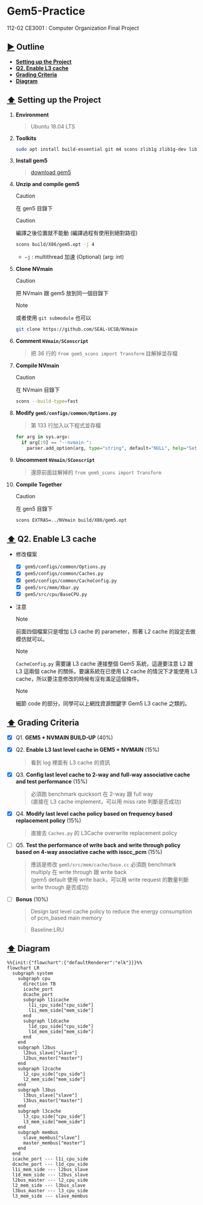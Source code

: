 # Gem5-Practice

112-02 CE3001 : Computer Organization Final Project


## [▶️](https://github.com/RogelioKG/Gem5-Practice?tab=readme-ov-file#%EF%B8%8F-outline) Outline
+ [**Setting up the Project**](https://github.com/RogelioKG/Gem5-Practice?tab=readme-ov-file#%EF%B8%8F-setting-up-the-project)
+ [**Q2. Enable L3 cache**](https://github.com/RogelioKG/Gem5-Practice?tab=readme-ov-file#%EF%B8%8F-q2-enable-l3-cache)
+ [**Grading Criteria**](https://github.com/RogelioKG/Gem5-Practice?tab=readme-ov-file#%EF%B8%8F-grading-criteria)
+ [**Diagram**](https://github.com/RogelioKG/Gem5-Practice?tab=readme-ov-file#%EF%B8%8F-diagram)


## [⬆️](https://github.com/RogelioKG/Gem5-Practice?tab=readme-ov-file#%EF%B8%8F-outline) Setting up the Project

1. **Environment**
    > Ubuntu 18.04 LTS

2. **Toolkits**
    ```bash
    sudo apt install build-essential git m4 scons zlib1g zlib1g-dev libprotobuf-dev protobuf-compiler libprotoc-dev libgoogle-perftools-dev python3-dev python3-six python libboost-all-dev pkg-config
    ```

3. **Install gem5**
    > [download gem5](https://gem5.googlesource.com/public/gem5/+archive/525ce650e1a5bbe71c39d4b15598d6c003cc9f9e.tar.gz)

4. **Unzip and compile gem5**
    > [!CAUTION]
    > 在 gen5 目錄下

    > [!CAUTION]
    > 編譯之後位置就不能動 (編譯過程有使用到絕對路徑)
    ```bash
    scons build/X86/gem5.opt -j 4
    ```
    + `–j` : multithread 加速 (Optional) (arg: int)

5. **Clone NVmain**
    > [!CAUTION]
    > 把 NVmain 跟 gem5 放到同一個目錄下

    > [!NOTE]
    > 或者使用 `git submodule` 也可以
    ```bash
    git clone https://github.com/SEAL-UCSB/NVmain
    ```

6. **Comment `NVmain/SConscript`**
    > 把 36 行的 `from gem5_scons import Transform` 註解掉並存檔

7. **Compile NVmain**
    > [!CAUTION]
    > 在 NVmain 目錄下
    ```bash
    scons --build-type=fast
    ```

8. **Modify `gem5/configs/common/Options.py`**
    > 第 133 行加入以下程式並存檔
    ```py
    for arg in sys.argv:
      if arg[:9] == "--nvmain-":
        parser.add_option(arg, type="string", default="NULL", help="Set NVMain configuration value for a parameter")
    ```

9.  **Uncomment `NVmain/SConscript`**
    > 還原前面註解掉的 `from gem5_scons import Transform`

10. **Compile Together**
    > [!CAUTION]
    > 在 gen5 目錄下
    ```bash
    scons EXTRAS=../NVmain build/X86/gem5.opt
    ```


## [⬆️](https://github.com/RogelioKG/Gem5-Practice?tab=readme-ov-file#%EF%B8%8F-outline) Q2. Enable L3 cache

+ 修改檔案
  + [x] `gem5/configs/common/Options.py`
  + [x] `gem5/configs/common/Caches.py`
  + [x] `gem5/configs/common/CacheConfig.py`
  + [x] `gem5/src/mem/Xbar.py`
  + [x] `gem5/src/cpu/BaseCPU.py`

+ 注意
  > [!NOTE]
  > 前面四個檔案只是增加 L3 cache 的 parameter，照著 L2 cache 的設定去做模仿就可以。

  > [!NOTE]
  > `CacheConfig.py` 需要讓 L3 cache 連接整個 Gem5 系統，這邊要注意 L2 跟 L3 這兩個 cache 的關係，要讓系統在已使用 L2 cache 的情況下才能使用 L3 cache，所以要注意修改的時候有沒有滿足這個條件。

  > [!NOTE]
  > 細節 code 的部分，同學可以上網找資源關鍵字 Gem5 L3 cache 之類的。


## [⬆️](https://github.com/RogelioKG/Gem5-Practice?tab=readme-ov-file#%EF%B8%8F-outline) Grading Criteria
+ [x] Q1. **GEM5 + NVMAIN BUILD-UP** (40%)

+ [x] Q2. **Enable L3 last level cache in GEM5 + NVMAIN** (15%)
    > 看到 log 裡面有 L3 cache 的資訊

+ [x] Q3. **Config last level cache to 2-way and full-way associative cache and test performance** (15%)
    > 必須跑 benchmark quicksort 在 2-way 跟 full way\
    > (直接在 L3 cache implement，可以用 miss rate 判斷是否成功)

+ [x] Q4. **Modify last level cache policy based on frequency based replacement policy** (15%)
    > 直接去 `Caches.py` 的 L3Cache overwrite replacement policy

+ [ ] Q5. **Test the performance of write back and write through policy based on 4-way associative cache with isscc_pcm** (15%)
    > 應該是修改 `gem5/src/mem/cache/base.cc`
    > 必須跑 benchmark multiply 在 write through 跟 write back\
    > (gem5 default 使用 write back，可以用 write request 的數量判斷 write through 是否成功)

+ [ ] **Bonus** (10%)
    > Design last level cache policy to reduce the energy consumption of pcm_based main memory

    > Baseline:LRU


## [⬆️](https://github.com/RogelioKG/Gem5-Practice?tab=readme-ov-file#%EF%B8%8F-outline) Diagram
```mermaid
%%{init:{"flowchart":{"defaultRenderer":"elk"}}}%%
flowchart LR
  subgraph system
    subgraph cpu
      direction TB
      icache_port
      dcache_port
      subgraph l1icache
        l1i_cpu_side["cpu_side"]
        l1i_mem_side["mem_side"]
      end
      subgraph l1dcache
        l1d_cpu_side["cpu_side"]
        l1d_mem_side["mem_side"]
      end
    end
    subgraph l2bus
      l2bus_slave["slave"]
      l2bus_master["master"]
    end
    subgraph l2cache
      l2_cpu_side["cpu_side"]
      l2_mem_side["mem_side"]
    end
    subgraph l3bus
      l3bus_slave["slave"]
      l3bus_master["master"]
    end
    subgraph l3cache
      l3_cpu_side["cpu_side"]
      l3_mem_side["mem_side"]
    end
    subgraph membus
      slave_membus["slave"]
      master_membus["master"]
    end
  end
  icache_port --- l1i_cpu_side
  dcache_port --- l1d_cpu_side
  l1i_mem_side --- l2bus_slave
  l1d_mem_side --- l2bus_slave
  l2bus_master --- l2_cpu_side
  l2_mem_side --- l3bus_slave
  l3bus_master --- l3_cpu_side
  l3_mem_side --- slave_membus
```
